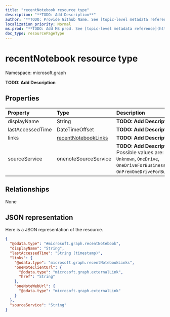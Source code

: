 ```yaml
---
title: "recentNotebook resource type"
description: "**TODO: Add Description**"
author: "**TODO: Provide Github Name. See [topic-level metadata reference](https://msgo.azurewebsites.net/add/document/guidelines/metadata.html#topic-level-metadata)**"
localization_priority: Normal
ms.prod: "**TODO: Add MS prod. See [topic-level metadata reference](https://msgo.azurewebsites.net/add/document/guidelines/metadata.html#topic-level-metadata)**"
doc_type: resourcePageType
---
```


# recentNotebook resource type


Namespace: microsoft.graph

**TODO: Add Description**

## Properties
|Property|Type|Description|
|:---|:---|:---|
|displayName|String|**TODO: Add Description**|
|lastAccessedTime|DateTimeOffset|**TODO: Add Description**|
|links|[recentNotebookLinks](../resources/recentnotebooklinks.md)|**TODO: Add Description**|
|sourceService|onenoteSourceService|**TODO: Add Description**. Possible values are: `Unknown`, `OneDrive`, `OneDriveForBusiness`, `OnPremOneDriveForBusiness`.|

## Relationships
None

## JSON representation
Here is a JSON representation of the resource.
<!-- {
  "blockType": "resource",
  "@odata.type": "microsoft.graph.recentNotebook"
}
-->
``` json
{
  "@odata.type": "#microsoft.graph.recentNotebook",
  "displayName": "String",
  "lastAccessedTime": "String (timestamp)",
  "links": {
    "@odata.type": "microsoft.graph.recentNotebookLinks",
    "oneNoteClientUrl": {
      "@odata.type": "microsoft.graph.externalLink",
      "href": "String"
    },
    "oneNoteWebUrl": {
      "@odata.type": "microsoft.graph.externalLink"
    }
  },
  "sourceService": "String"
}
```

